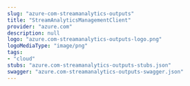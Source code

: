 ```yaml
---
slug: "azure-com-streamanalytics-outputs"
title: "StreamAnalyticsManagementClient"
provider: "azure.com"
description: null
logo: "azure.com-streamanalytics-outputs-logo.png"
logoMediaType: "image/png"
tags:
- "cloud"
stubs: "azure.com-streamanalytics-outputs-stubs.json"
swagger: "azure.com-streamanalytics-outputs-swagger.json"
---
```

